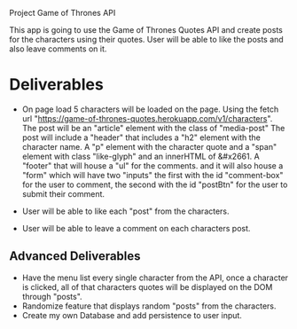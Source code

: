 Project Game of Thrones API

This app is going to use the Game of Thrones Quotes API and create posts for the characters using their quotes.
User will be able to like the posts and also leave comments on it.

# Deliverables
  - On page load 5 characters will be loaded on the page.
    Using the fetch url "https://game-of-thrones-quotes.herokuapp.com/v1/characters".
    The post will be an "article" element with the class of "media-post"
    The post will include a "header" that includes a "h2" element with the character name. 
    A "p" element with the character quote and a "span" element with class "like-glyph" and an innerHTML of &#x2661.
    A "footer" that will house a "ul" for the comments. and it will also house a "form"
    which will have two "inputs" the first with the id "comment-box" for the user to comment,
    the second with the id "postBtn" for the user to submit their comment.

  - User will be able to like each "post" from the characters.
  - User will be able to leave a comment on each characters post.

## Advanced Deliverables
  - Have the menu list every single character from the API, once a character is     clicked, all of that characters quotes will be displayed on the DOM through "posts".
  - Randomize feature that displays random "posts" from the characters.
  - Create my own Database and add persistence to user input.
